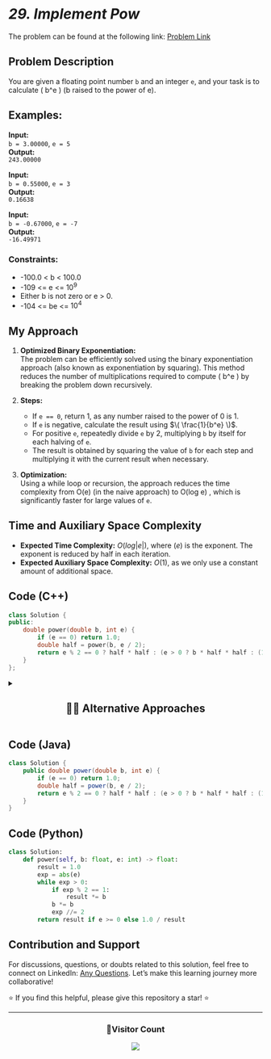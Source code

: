 # _29. Implement Pow_

The problem can be found at the following link: [Problem Link](https://www.geeksforgeeks.org/problems/powx-n/1)

## Problem Description

You are given a floating point number `b` and an integer `e`, and your task is to calculate \( b^e \) (b raised to the power of e).

## Examples:

**Input:**  
`b = 3.00000`, `e = 5`  
**Output:**  
`243.00000`

**Input:**  
`b = 0.55000`, `e = 3`  
**Output:**  
`0.16638`

**Input:**  
`b = -0.67000`, `e = -7`  
**Output:**  
`-16.49971`

### Constraints:

- -100.0 < b < 100.0
- -109 <= e <= $10^9$
- Either b is not zero or e > 0.
- -104 <= be <= $10^4$

## My Approach

1. **Optimized Binary Exponentiation:**  
   The problem can be efficiently solved using the binary exponentiation approach (also known as exponentiation by squaring). This method reduces the number of multiplications required to compute \( b^e \) by breaking the problem down recursively.

2. **Steps:**

   - If `e == 0`, return 1, as any number raised to the power of 0 is 1.
   - If `e` is negative, calculate the result using $\( \frac{1}{b^e} \)$.
   - For positive `e`, repeatedly divide `e` by 2, multiplying `b` by itself for each halving of `e`.
   - The result is obtained by squaring the value of `b` for each step and multiplying it with the current result when necessary.

3. **Optimization:**  
   Using a while loop or recursion, the approach reduces the time complexity from O(e) (in the naive approach) to O(log e) , which is significantly faster for large values of `e`.

## Time and Auxiliary Space Complexity

- **Expected Time Complexity:** $O(log |e|)$, where $(e)$ is the exponent. The exponent is reduced by half in each iteration.
- **Expected Auxiliary Space Complexity:** $O(1)$, as we only use a constant amount of additional space.

## Code (C++)

```cpp
class Solution {
public:
    double power(double b, int e) {
        if (e == 0) return 1.0;
        double half = power(b, e / 2);
        return e % 2 == 0 ? half * half : (e > 0 ? b * half * half : (1.0 / b) * half * half);
    }
};
```

<details>
  <summary><h2 align='center'>👨‍💻 Alternative Approaches</h2></summary>

## **1. Iterative Method (Binary Exponentiation)**

```cpp
class Solution {
public:
    double power(double b, int e) {
        double result = 1.0;
        long long exp = abs((long long)e);
        while (exp > 0) {
            if (exp % 2 == 1) result *= b;
            b *= b;
            exp /= 2;
        }
        return e < 0 ? 1.0 / result : result;
    }
};
```

- **Optimization:** No recursion, reduced overhead.
- **Time Complexity:** $\( O(\log e) \)$
- **Space Complexity:** $\( O(1) \)$

## **2. Tail-Recursive Method**

```cpp
class Solution {
public:
    double power(double b, int e, double result = 1.0) {
        if (e == 0) return result;
        if (e < 0) return power(1.0 / b, -e, result);
        return e % 2 == 0 ? power(b * b, e / 2, result) : power(b * b, e / 2, result * b);
    }
};
```

- **Optimization:** Tail recursion ensures no stack buildup in compilers with tail-call optimization.
- **Time Complexity:** $\( O(\log e) \)$
- **Space Complexity:** $\( O(\log e) \)$ (if no tail-call optimization)

## **3. Using Built-in Function**

```cpp
// #include <cmath>
class Solution {
public:
    double power(double b, int e) {
        return std::pow(b, e);
    }
};
```

- **Optimization:** Leverages highly optimized library implementation.
- **Time Complexity:** $\( O(1) \)$ (Library-optimized)
- **Space Complexity:** $\( O(1) \)$

## **4. Modified Iterative Approach (Handling Edge Cases)**

```cpp
class Solution {
public:
    double power(double b, int e) {
        long long exp = e;
        double result = 1.0;
        if (exp < 0) { b = 1.0 / b; exp = -exp; }
        while (exp) {
            if (exp & 1) result *= b;
            b *= b;
            exp >>= 1;
        }
        return result;
    }
};
```

- **Optimization:** Uses bitwise operations and handles edge cases like negative exponents directly.
- **Time Complexity:** $\( O(\log e) \)$
- **Space Complexity:** $\( O(1) \)$

### Summary of Approaches:

| Approaches              | Time Complexity | Space Complexity | Notes                     |
| ----------------------- | --------------- | ---------------- | ------------------------- |
| Recursive               | $O(\log e)$     | $O(\log e)$      | Simple, uses recursion.   |
| Iterative (Binary Exp.) | $O(\log e) $    | $O(1)$           | Most efficient approach.  |
| Tail-Recursive          | $O(\log e) $    | $O(\log e)$      | Requires tail-call opt.   |
| Built-in `std::pow`     | $O(1) $         | $O(1)$           | Leveraging library power. |
| Modified Iterative      | $O(\log e) $    | $O(1)$           | Handles edge cases well.  |

The **iterative binary exponentiation** is typically the best choice for performance-critical scenarios.

</details>

## Code (Java)

```java
class Solution {
    public double power(double b, int e) {
        if (e == 0) return 1.0;
        double half = power(b, e / 2);
        return e % 2 == 0 ? half * half : (e > 0 ? b * half * half : (1.0 / b) * half * half);
    }
}
```

## Code (Python)

```python
class Solution:
    def power(self, b: float, e: int) -> float:
        result = 1.0
        exp = abs(e)
        while exp > 0:
            if exp % 2 == 1:
                result *= b
            b *= b
            exp //= 2
        return result if e >= 0 else 1.0 / result
```

## Contribution and Support

For discussions, questions, or doubts related to this solution, feel free to connect on LinkedIn: [Any Questions](https://www.linkedin.com/in/patel-hetkumar-sandipbhai-8b110525a/). Let’s make this learning journey more collaborative!

⭐ If you find this helpful, please give this repository a star! ⭐

---

<div align="center">
  <h3><b>📍Visitor Count</b></h3>
</div>

<p align="center">
  <img src="https://visitor-badge.laobi.icu/badge?page_id=Hunterdii.GeeksforGeeks-POTD" />
</p>
